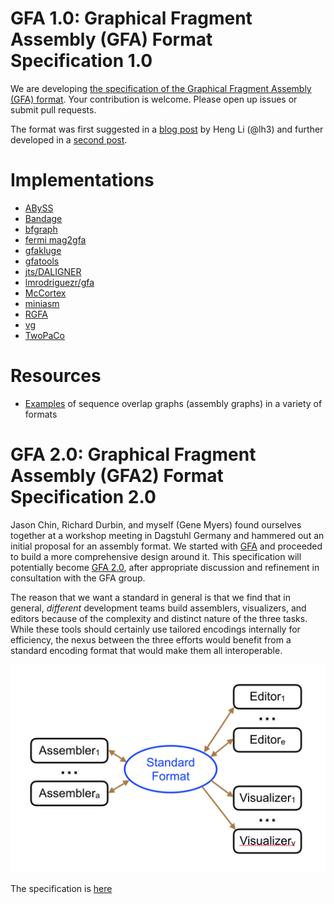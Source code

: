 # GFA 1.0: Graphical Fragment Assembly (GFA) Format Specification 1.0

We are developing [the specification of the Graphical Fragment Assembly (GFA) format](GFA-spec.md). Your contribution is welcome. Please open up issues or submit pull requests.

The format was first suggested in a [blog post](http://lh3.github.io/2014/07/19/a-proposal-of-the-grapical-fragment-assembly-format/) by Heng Li (@lh3) and further developed in a [second post](http://lh3.github.io/2014/07/23/first-update-on-gfa/).

# Implementations

+ [ABySS](https://github.com/bcgsc/abyss)
+ [Bandage](https://rrwick.github.io/Bandage/)
+ [bfgraph](https://github.com/pmelsted/bfgraph)
+ [fermi mag2gfa](https://github.com/lh3/mag2gfa)
+ [gfakluge](https://github.com/edawson/gfakluge)
+ [gfatools](https://github.com/lh3/gfatools)
+ [jts/DALIGNER](https://github.com/jts/daligner)
+ [lmrodriguezr/gfa](https://github.com/lmrodriguezr/gfa)
+ [McCortex](https://github.com/mcveanlab/mccortex)
+ [miniasm](https://github.com/lh3/miniasm)
+ [RGFA](https://github.com/ggonnella/RGFA)
+ [vg](https://github.com/ekg/vg)
+ [TwoPaCo](https://github.com/medvedevgroup/TwoPaCo)

# Resources

+ [Examples](https://github.com/sjackman/assembly-graph) of sequence overlap graphs (assembly graphs) in a variety of formats

# GFA 2.0: Graphical Fragment Assembly (GFA2) Format Specification 2.0

Jason Chin, Richard Durbin, and myself (Gene Myers) found ourselves together at a workshop
meeting in Dagstuhl Germany and hammered out an initial proposal for an assembly format.
We started with [GFA](https://github.com/pmelsted/GFA-spec) and proceeded to build a
more comprehensive design around it.
This specification will potentially become [GFA 2.0](GFA2-spec.md), after appropriate discussion
and refinement in consultation with the GFA group.

The reason that we want a standard in general is that we find that
in general, *different* development teams build assemblers, visualizers, and editors because
of the complexity and distinct nature of the three tasks.  While these tools should certainly
use tailored encodings internally for efficiency, the nexus between the three efforts
would benefit from a standard encoding format that would make them all interoperable.

![Fig. 1](READ.Fig1.png)

The specification is [here](GFA2-spec.md)
